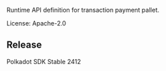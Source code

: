 Runtime API definition for transaction payment pallet.

License: Apache-2.0


## Release

Polkadot SDK Stable 2412
